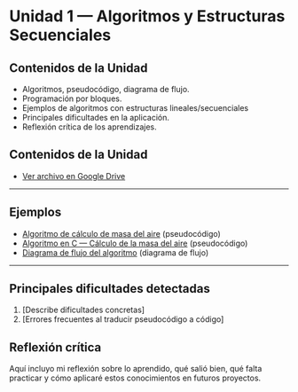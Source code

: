 # Unidad 1 — Algoritmos y Estructuras Secuenciales

## Contenidos de la Unidad
- Algoritmos, pseudocódigo, diagrama de flujo.
- Programación por bloques.
- Ejemplos de algoritmos con estructuras lineales/secuenciales
- Principales dificultades en la aplicación.
- Reflexión crítica de los aprendizajes.


## Contenidos de la Unidad
- [Ver archivo en Google Drive](https://drive.google.com/file/d/1bhzSMOnVT9kwiFOQIX-w8wIzkkkRe_pD/view?usp=sharing)

---
  
## Ejemplos
- [Algoritmo de cálculo de masa del aire](unidad1/algoritmo_masa.psc)
 (pseudocódigo)
- [Algoritmo en C — Cálculo de la masa del aire](unidad1/algoritmo_masa.c)
 (pseudocódigo)
- [Diagrama de flujo del algoritmo](unidad1/diagrama_masa.png) (diagrama de flujo)

---

## Principales dificultades detectadas
1. [Describe dificultades concretas]
2. [Errores frecuentes al traducir pseudocódigo a código]

## Reflexión crítica
Aquí incluyo mi reflexión sobre lo aprendido, qué salió bien, qué falta practicar y cómo aplicaré estos conocimientos en futuros proyectos.

